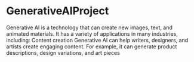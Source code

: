 # GenerativeAIProject
Generative AI is a technology that can create new images, text, and animated materials. It has a variety of applications in many industries, including:  Content creation Generative AI can help writers, designers, and artists create engaging content. For example, it can generate product descriptions, design variations, and art pieces
